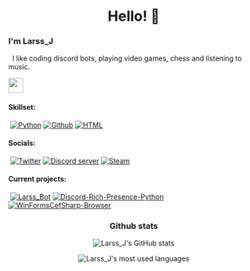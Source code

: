 <h1 style='text-align:center;'>Hello! 👋</h1>

### I'm Larss_J
&nbsp; I like coding discord bots, playing video games, chess and listening to music.

<img src="https://img.shields.io/badge/He%2FHim-black?style=flat-square" height="30" />

#### Skillset:
&nbsp;[![Python](https://img.shields.io/badge/Python-black?style=flat-square&logo=python)](https://github.com/LarssJakobsons) [![Github](https://img.shields.io/badge/Github-black?style=flat-square&logo=github)](https://github.com/LarssJakobsons) [![HTML](https://img.shields.io/badge/HTML-black?style=flat-square&logo=html5)](https://github.com/LarssJakobsons)

#### Socials:
&nbsp;[![Twitter](https://img.shields.io/badge/Twitter-black?style=flat-square&logo=twitter)](https://twitter.com/Larss_J) [![Discord server](https://img.shields.io/badge/Discord_server-black?style=flat-square&logo=discord)](https://discord.gg/TReMEyBQsh) [![Steam](https://img.shields.io/badge/Steam-black?style=flat-square&logo=steam)](https://steamcommunity.com/id/Larss_J)

#### Current projects:
&nbsp;[![Larss_Bot](https://img.shields.io/github/stars/LarssJakobsons/Larss_bot?color=yellow&label=Larss_Bot&style=flat-square)](https://github.com/LarssJakobsons/Larss_Bot) [![Discord-Rich-Presence-Python](https://img.shields.io/github/stars/LarssJakobsons/Discord-rich-presence-python?color=yellow&label=Py-discord-RP&style=flat-square)](https://github.com/LarssJakobsons/Discord-rich-presence-python) [![WinFormsCefSharp-Browser](https://img.shields.io/github/stars/DatoriumCockroaches/WinFormsCefSharp-Browser?color=yellow&label=WinFormsCefSharp-browser&style=flat-square)](https://github.com/DatoriumCockroaches/WinFormsCefSharp-Browser)

<h3 align="center">Github stats</h3>
<p align="center">
    <img src="https://github-readme-stats.vercel.app/api?username=LarssJakobsons&show_icons=true&theme=dark" alt="Larss_J's GitHub stats">
</p>
<p align="center">
    <img src="https://github-readme-stats.vercel.app/api/top-langs/?username=LarssJakobsons&layout=compact&theme=dark" alt="Larss_J's most used languages">
</p>

<!--
**LarssJakobsons/LarssJakobsons** is a ✨ _special_ ✨ repository because its `README.md` (this file) appears on your GitHub profile.

Here are some ideas to get you started:

- 🔭 I’m currently working on ...
- 🌱 I’m currently learning ...
- 👯 I’m looking to collaborate on ...
- 🤔 I’m looking for help with ...
- 💬 Ask me about ...
- 📫 How to reach me: ...
- 😄 Pronouns: ...
- ⚡ Fun fact: ...
-->

